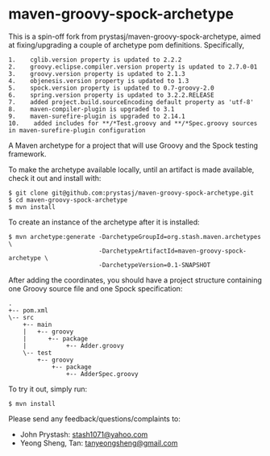 maven-groovy-spock-archetype
============================

This is a spin-off fork from prystasj/maven-groovy-spock-archetype, aimed at fixing/upgrading a couple of archetype pom definitions.
Specifically,

    1.    cglib.version property is updated to 2.2.2
    2.    groovy.eclipse.compiler.version property is updated to 2.7.0-01
    3.    groovy.version property is updated to 2.1.3
    4.    objenesis.version property is updated to 1.3
    5.    spock.version property is updated to 0.7-groovy-2.0
    6.    spring.version property is updated to 3.2.2.RELEASE
    7.    added project.build.sourceEncoding default property as 'utf-8'
    8.    maven-compiler-plugin is upgraded to 3.1
    9.    maven-surefire-plugin is upgraded to 2.14.1
    10.    added includes for **/*Test.groovy and **/*Spec.groovy sources in maven-surefire-plugin configuration

A Maven archetype for a project that will use Groovy and the Spock testing framework.

To make the archetype available locally, until an artifact is made available, check it out and install with:
  
    $ git clone git@github.com:prystasj/maven-groovy-spock-archetype.git
    $ cd maven-groovy-spock-archetype
    $ mvn install

To create an instance of the archetype after it is installed:

    $ mvn archetype:generate -DarchetypeGroupId=org.stash.maven.archetypes \
                             -DarchetypeArtifactId=maven-groovy-spock-archetype \
                             -DarchetypeVersion=0.1-SNAPSHOT

After adding the coordinates, you should have a project structure containing one Groovy source file and one Spock specification:

    .
    +-- pom.xml
    \-- src
        +-- main
        |   +-- groovy
        |      +-- package
        |           +-- Adder.groovy
        \-- test
            +-- groovy
                +-- package
                    +-- AdderSpec.groovy

To try it out, simply run:

    $ mvn install

Please send any feedback/questions/complaints to:

* John Prystash: stash1071@yahoo.com
* Yeong Sheng, Tan: tanyeongsheng@gmail.com

